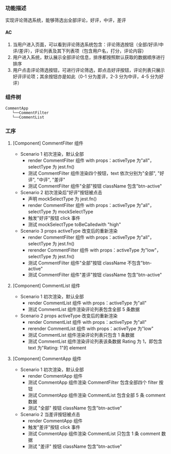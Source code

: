 ### 功能描述

实现评论筛选系统，能够筛选出全部评论，好评，中评，差评

#### AC

1. 当用户进入页面，可以看到评论筛选系统包含：评论筛选按钮（全部/好评/中评/差评），评论列表及其下列表项（包含用户名，打分，评论内容）
2. 用户进入系统，默认展示全部评论信息，排序都按照默认获取的数据顺序进行排序
3. 用户点击评论筛选按钮，可进行评论筛选，即点击好评按钮，评论列表只展示好评评论项；其余按钮亦是如此（0-1 分为差评，2-3 分为中评，4-5 分为好评）

### 组件树

```
CommentApp
   └──CommentFilter
   └──CommentList
```

### 工序

1. [Component] CommentFilter 组件

   - Scenario 1 初次渲染，默认全部
     - render CommentFilter 组件 with props：activeType 为"all"，selectType 为 jest.fn()
     - 测试 CommentFilter 组件渲染四个按钮，text 依次分别为"全部", "好评", "中评", "差评"
     - 测试 CommentFilter 组件"全部"按钮 className 包含"btn-active"
   - Scenario 2 初次渲染后"好评"按钮被点击
     - 声明 mockSelectType 为 jest.fn()
     - render CommentFilter 组件 with props：activeType 为"all"，selectType 为 mockSelectType
     - 触发"好评"按钮 click 事件
     - 测试 mockSelectType toBeCalledwith "high"
   - Scenario 3 props activeType 改变后的重新渲染
     - render CommentFilter 组件 with props：activeType 为"all"，selectType 为 jest.fn()
     - rerender CommentFilter 组件 with props：activeType 为"low"，selectType 为 jest.fn()
     - 测试 CommentFilter 组件"全部"按钮 className 不包含"btn-active"
     - 测试 CommentFilter 组件"差评"按钮 className 包含"btn-active"

2. [Component] CommentList 组件

   - Scenario 1 初次渲染，默认全部
     - render CommentList 组件 with props：activeType 为"all"
     - 测试 CommentList 组件渲染评论列表包含全部 5 条数据
   - Scenario 2 props activeType 改变后的重新渲染
     - render CommentList 组件 with props：activeType 为"all"
     - rerender CommentList 组件 with props：activeType 为"low"
     - 测试 CommentList 组件渲染评论列表只包含 1 条数据
     - 测试 CommentList 组件渲染评论列表该条数据 Rating 为 1，即包含 text 为"Rating: 1"的 element

3. [Component] CommentApp 组件

   - Scenario 1 初次渲染，默认全部
     - render CommentApp 组件
     - 测试 CommentApp 组件渲染 CommentFilter 包含全部四个 filter 按钮
     - 测试 CommentApp 组件渲染 CommentList 包含全部 5 条 comment 数据
     - 测试 "全部" 按钮 className 包含"btn-active"
   - Scenario 2 当差评按钮被点击
     - render CommentApp 组件
     - 触发"差评"按钮 click 事件
     - 测试 CommentApp 组件渲染 CommentList 只包含 1 条 comment 数据
     - 测试 "差评" 按钮 className 包含"btn-active"
